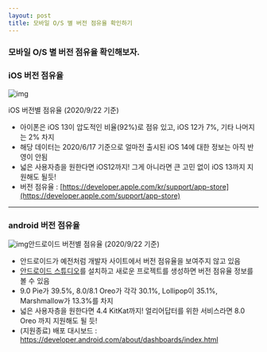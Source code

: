 ```yaml
---
layout: post
title: 모바일 O/S 별 버전 점유율 확인하기
---
```


### 모바일 O/S 별 버전 점유율 확인해보자.



### iOS 버전 점유율

![img](https://kimtoma.github.io/media/2020/09/ios-and-ipados-usage.png)

iOS 버전별 점유율 (2020/9/22 기준)

- 아이폰은 iOS 13이 압도적인 비율(92%)로 점유 있고, iOS 12가 7%, 기타 나머지는 2% 차지
- 해당 데이터는 2020/6/17 기준으로 얼마전 출시된 iOS 14에 대한 정보는 아직 반영이 안됨
- 넓은 사용자층을 원한다면 iOS12까지! 그게 아니라면 큰 고민 없이 iOS 13까지 지원해도 될듯!
- 버전 점유율 : [https://developer.apple.com/kr/support/app-store](https://developer.apple.com/support/app-store)

------



### android 버전 점유율

![img](https://kimtoma.github.io/media/2020/09/android-platform-version.png)안드로이드 버전별 점유율 (2020/9/22 기준)

- 안드로이드가 예전처럼 개발자 사이트에서 버전 점유율을 보여주지 않고 있음
- [안드로이드 스튜디오](https://developer.android.com/studio/install?hl=ko)를 설치하고 새로운 프로젝트를 생성하면 버전 점유율 정보를 볼 수 있음
- 9.0 Pie가 39.5%, 8.0/8.1 Oreo가 각각 30.1%, Lollipop이 35.1%, Marshmallow가 13.3%를 차지
- 넓은 사용자층을 원한다면 4.4 KitKat까지! 얼리어답터를 위한 서비스라면 8.0 Oreo 까지 지원해도 될 듯!
- (지원종료) 배포 대시보드 : https://developer.android.com/about/dashboards/index.html